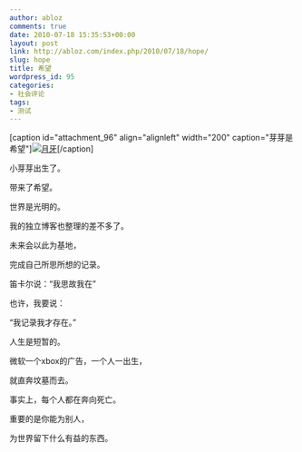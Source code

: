 ```yaml
---
author: abloz
comments: true
date: 2010-07-18 15:35:53+00:00
layout: post
link: http://abloz.com/index.php/2010/07/18/hope/
slug: hope
title: 希望
wordpress_id: 95
categories:
- 社会评论
tags:
- 测试
---
```


[caption id="attachment_96" align="alignleft" width="200" caption="芽芽是希望"][![月牙](http://abloz.com/wp-content/uploads/2010/07/88.jpg)](http://abloz.com/wp-content/uploads/2010/07/88.jpg)[/caption]

小芽芽出生了。

带来了希望。

世界是光明的。

我的独立博客也整理的差不多了。

未来会以此为基地，

完成自己所思所想的记录。

笛卡尔说：“我思故我在”

也许，我要说：

“我记录我才存在。”

人生是短暂的。

微软一个xbox的广告，一个人一出生，

就直奔坟墓而去。

事实上，每个人都在奔向死亡。

重要的是你能为别人，

为世界留下什么有益的东西。

